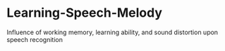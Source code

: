 # Learning-Speech-Melody
Influence of working memory, learning ability, and sound distortion upon speech recognition
